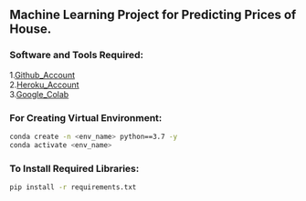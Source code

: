 ## Machine Learning Project for Predicting Prices of House.

### Software and Tools Required:
1.[Github_Account](https://github.com/Sarvendra-vikram471/House_Price_Prediction/tree/main)<br>
2.[Heroku_Account](https://heroku.com)<br>
3.[Google_Colab](https://colab.research.google.com/drive/145Um0zmiin9kNZlqleVrDo990gPVQsSs?usp=sharing)

### For Creating Virtual Environment:
```bash
conda create -n <env_name> python==3.7 -y
conda activate <env_name>
```
### To Install Required Libraries:
```bash
pip install -r requirements.txt
```